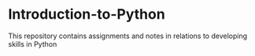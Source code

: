 # Introduction-to-Python

This repository contains assignments and notes in relations to developing skills in Python 
